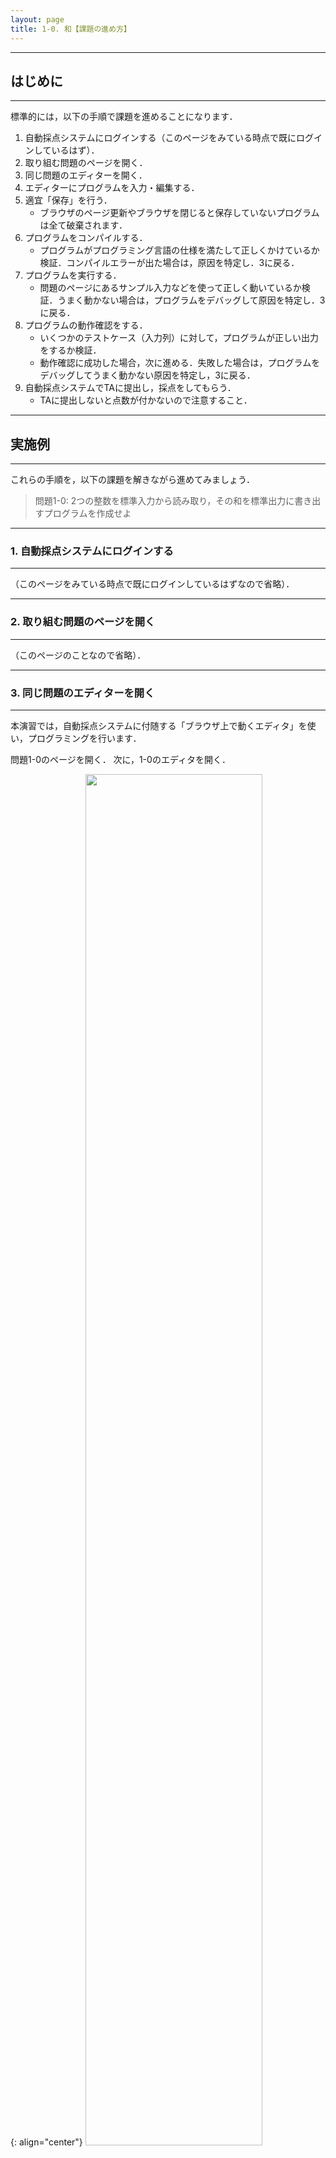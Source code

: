 ```yaml
---
layout: page
title: 1-0. 和【課題の進め方】
---
```


---
## はじめに
---

標準的には，以下の手順で課題を進めることになります．

1. 自動採点システムにログインする（このページをみている時点で既にログインしているはず）．
2. 取り組む問題のページを開く．
3. 同じ問題のエディターを開く．
4. エディターにプログラムを入力・編集する．
5. 適宜「保存」を行う．
   * ブラウザのページ更新やブラウザを閉じると保存していないプログラムは全て破棄されます．
6. プログラムをコンパイルする．
   * プログラムがプログラミング言語の仕様を満たして正しくかけているか検証．コンパイルエラーが出た場合は，原因を特定し．3に戻る．
7. プログラムを実行する．
   * 問題のページにあるサンプル入力などを使って正しく動いているか検証．うまく動かない場合は，プログラムをデバッグして原因を特定し．3に戻る． 
8. プログラムの動作確認をする．
   * いくつかのテストケース（入力列）に対して，プログラムが正しい出力をするか検証．
   * 動作確認に成功した場合，次に進める．失敗した場合は，プログラムをデバッグしてうまく動かない原因を特定し，3に戻る．
9. 自動採点システムでTAに提出し，採点をしてもらう．
   * TAに提出しないと点数が付かないので注意すること．

---
## 実施例
---

これらの手順を，以下の課題を解きながら進めてみましょう．

> 問題1-0: 2つの整数を標準入力から読み取り，その和を標準出力に書き出すプログラムを作成せよ


---
### 1. 自動採点システムにログインする
---
（このページをみている時点で既にログインしているはずなので省略）．

---
### 2. 取り組む問題のページを開く
---
（このページのことなので省略）．

---
### 3. 同じ問題のエディターを開く
---

本演習では，自動採点システムに付随する「ブラウザ上で動くエディタ」を使い，プログラミングを行います．

問題1-0のページを開く． 次に，1-0のエディタを開く．

{: align="center"}
<img src="p10-01.png" width="75%">

<br>

<br>

すると，以下のようなページが現れます．

{: align="center"}
<img src="p10-02.png" width="75%">  

---
### 4. エディターにプログラムを入力・編集する．
---

エディターページの黒い部分がエディターなので，以下のプログラムを入力してください．

- 実際の問題ではプログラムを自分で設計・実装することになります．

```
#include <stdio.h>

int main()
{
  int a, b;
  scanf("%d %d", &a, &b);
  printf("%d\n", a+b);
  return 0;
}
```
---
### 5. 適宜「保存」を行う
---

入力したソースコードを保存するために「保存」ボタンを押します．

{: align="center"}
<img src="p10-03.png" width="75%">

<br>

<br>

そうすると，保存履歴が追加されます．
履歴には最近のものから最大で100件表示されます．

{: align="center"}
<img src="p10-04.png" width="75%">

また，履歴のリンクをクリックすることで，いつでも保存した状態に戻ることができます．


---
### 6. プログラムをコンパイルする．
---

プログラムが完成したと思ったら，作成したプログラムをコンパイルします．
C言語のソースコードがコンピュータが実行できる形式（機械語）に翻訳されます．

通常は，ターミナルなどで以下のコマンドを入れます．ここで，`sum.c`はソースコードのファイル名となります．
```
$ gcc -Wall sum.c
```
プログラムが正しく書かれていれば，実際には，，実行ファイル`a.out`が作成されます．
- なお，`-Wall`はコンパイルエラーにはならないものの，ソースコードに問題がありそうな場合に警告を表示するためのオプションです．予期せぬバグを防止するために，このオプションは必ず付けることを推奨しています．

この演習では，全てサーバ側で処理するため，「保存 / コンパイル」ボタンをクリックします．
すると，内部的にコンパイルが行われ，正しければメッセージなし，なにか問題があれば，エラーメッセージが表示されます．

{: align="center"}
<img src="p10-05.png" width="75%">


---
### 7. プログラムを実行する．
---

コンパイルが正常に終了した場合，次に実際にプログラムを実行してみます．

本来は，`sum.c`から作成された`a.out`を実行するには，以下のコマンドを入力します．
```
$ ./a.out
```

この演習では，全てサーバ側で処理するため，「保存 / コンパイル / 実行」ボタンをクリックします．
すると，内部的にコンパイルとプログラムの実行が行われます．
このときに，「入力データ」に入れたものが，標準入力としてプログラムに渡されます．

{: align="center"}
<img src="p10-06.png" width="75%">

<br>

<br>

具体的に，上記のプログラムでは`scanf`関数により，標準入力（キーボード）からの入力待ちの状態になりますので，２つの整数を入力します．

例：`4 5`

「コンパイル/実行」ボタンを押すと実行結果が表示されます．

{: align="center"}
<img src="p10-07.png" width="75%">


実際に問題に取り組むときは，問題のページに書かれている実行例を入力し，期待通りの出力が得られることを確認してください．

上の例では，プログラムが正しく動作したので，デバッグは不要です．

---
### 8. プログラムの動作確認をする．
---

プログラムのコンパイル/実行が完了したら，動作確認に進みます．
エディターの下にある「動作確認」ボタンをクリックすると，内部で用意した入力と出力のセット（テストケース）に対して，プログラムの実行と出力の比較がされます．
全てのテストケースに正解した場合，動作確認成功となります．

{: align="center"}
<img src="p10-08.png" width="75%">

<br>

<br>

なお，このシステムは複数の受講生が同時に利用していますので，ボタンを押した順番に動作確認が行われます．
このため，ボタンを押した直後は「テスト中」と表示されます．
よほど混雑していない限り，評価はすぐに完了します．
動作確認に成功すると，次のような画面が表示されます．

{: align="center"}
<img src="p10-09.png" width="75%">

<br>

<br>

また黒いエディターの下には，実行結果が表示されています．

{: align="center"}
<img src="p10-10.png" width="75%">

`STDIN`は「標準入力から与えられた内容」，`STDOUT`は「標準出力からプログラムが出力した内容」，ここには表示されていませんが`STDERR`は「標準エラー出力から出力した内容」を表示しています．
この例では，`3 4`の入力に対してプログラムが`7`を返し，その出力が正しかったことを示しています．
失敗したと表示された場合は，失敗したテストケースが赤色で表示されますので，それに対してコンパイル/実行を行なうなどして，プログラムをデバッグしてください．

---
### 9. TAに動作確認に成功したことを報告し，採点をしてもらう．
---

動作確認に成功したら，TAに提出して採点してもらいます．仕様を満たさない場合は減点されるので，仕様をよく読んで，適宜プログラムを修正してから提出しましょう．
**TAに提出しないと，その問題で得られる点数はゼロです．**

{: align="center"}
<img src="p10-11.png" width="75%">

<br>

<br>

TAに提出中はその問題の動作確認・提出はできません．TAの採点が完了するまで，次の問題に取り組むなどしていて下さい．

{: align="center"}
<img src="p10-12.png" width="75%">

<br>

<br>

自動採点システムのトップページを見ると，TAに提出した問題は「提出済（未採点）」という状態になっています．TAが採点した後は「採点済」という状態になります．

{: align="center"}
<img src="p10-13.png" width="75%">


---
## 分からないことがあったら
---

書籍を見ながらのプログラミング，インターネットでの検索，教員・TAへの相談，周りの人との相談，など，**すべて問題ありません．推奨します．**
ただし言うまでもなく剽窃（コピペ）は厳に謹んでください．
ただし，インターネットで検索する場合，**とくに日本語での検索結果（Wikipedia 含む）には間違いが含まれている可能性がより高い** ことに留意してください．一般に書籍の方が正確性が高く，また，記事を検索する場合は日本語記事よりも英語記事の方が正確である場合が多いです．たとえば[英語版Wikipeda](https://en.wikipedia.org/)の計算機科学関連の記事や，[Stack Overflow](http://stackoverflow.com/)で票をたくさんもらっている回答はかなり正確だと思ってもらって結構です．

 <font color="red"><b>テスト</b></font>

また，各問題には「ヒント」の欄を設け，簡単なコメント・参考図書の該当章・参考URLなどを示しています．
「林」「倉」「高橋」などはそれぞれ参考図書を著者名で表します．
この欄に挙がっているキーワードを眺めるだけでも問題を解く際の大きなヒントとなるでしょう．

言語の仕様については以下のサイトや書籍も有益です．

- [JM Project (Japanese)](https://linuxjm.osdn.jp/index.html) （日本語，検索窓から関数名などで検索できる）
- [C reference - cppreference.com](http://en.cppreference.com/w/c) （英語）
- Samuel P. Harbison III and Guy L. Steele Jr.：『Cリファレンスマニュアル』，エスアイビーアクセス，2015．

